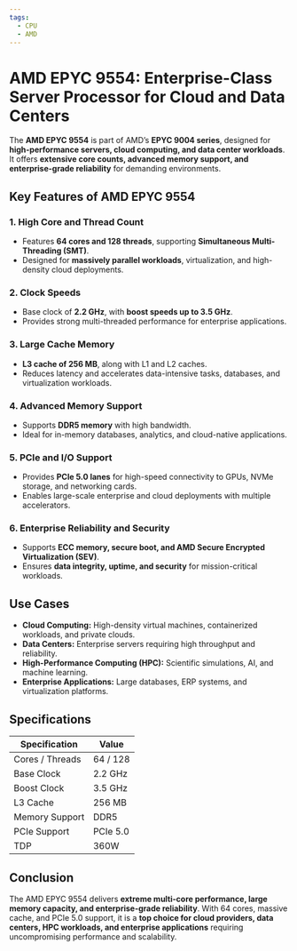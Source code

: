 ```yaml
---
tags:
  - CPU
  - AMD
---
```


# AMD EPYC 9554: Enterprise-Class Server Processor for Cloud and Data Centers

The **AMD EPYC 9554** is part of AMD’s **EPYC 9004 series**, designed for **high-performance servers, cloud computing, and data center workloads**. It offers **extensive core counts, advanced memory support, and enterprise-grade reliability** for demanding environments.

## Key Features of AMD EPYC 9554

### 1. **High Core and Thread Count**

* Features **64 cores and 128 threads**, supporting **Simultaneous Multi-Threading (SMT)**.
* Designed for **massively parallel workloads**, virtualization, and high-density cloud deployments.

### 2. **Clock Speeds**

* Base clock of **2.2 GHz**, with **boost speeds up to 3.5 GHz**.
* Provides strong multi-threaded performance for enterprise applications.

### 3. **Large Cache Memory**

* **L3 cache of 256 MB**, along with L1 and L2 caches.
* Reduces latency and accelerates data-intensive tasks, databases, and virtualization workloads.

### 4. **Advanced Memory Support**

* Supports **DDR5 memory** with high bandwidth.
* Ideal for in-memory databases, analytics, and cloud-native applications.

### 5. **PCIe and I/O Support**

* Provides **PCIe 5.0 lanes** for high-speed connectivity to GPUs, NVMe storage, and networking cards.
* Enables large-scale enterprise and cloud deployments with multiple accelerators.

### 6. **Enterprise Reliability and Security**

* Supports **ECC memory, secure boot, and AMD Secure Encrypted Virtualization (SEV)**.
* Ensures **data integrity, uptime, and security** for mission-critical workloads.

## Use Cases

* **Cloud Computing:** High-density virtual machines, containerized workloads, and private clouds.
* **Data Centers:** Enterprise servers requiring high throughput and reliability.
* **High-Performance Computing (HPC):** Scientific simulations, AI, and machine learning.
* **Enterprise Applications:** Large databases, ERP systems, and virtualization platforms.

## Specifications

| Specification   | Value    |
| --------------- | -------- |
| Cores / Threads | 64 / 128 |
| Base Clock      | 2.2 GHz  |
| Boost Clock     | 3.5 GHz  |
| L3 Cache        | 256 MB   |
| Memory Support  | DDR5     |
| PCIe Support    | PCIe 5.0 |
| TDP             | 360W     |

## Conclusion

The AMD EPYC 9554 delivers **extreme multi-core performance, large memory capacity, and enterprise-grade reliability**. With 64 cores, massive cache, and PCIe 5.0 support, it is a **top choice for cloud providers, data centers, HPC workloads, and enterprise applications** requiring uncompromising performance and scalability.
